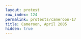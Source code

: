 ```yaml
---
layout: protest
row_index: 124
permalink: protests/cameroon-17
title: Cameroon, April 2005
hidden: true
---
```

